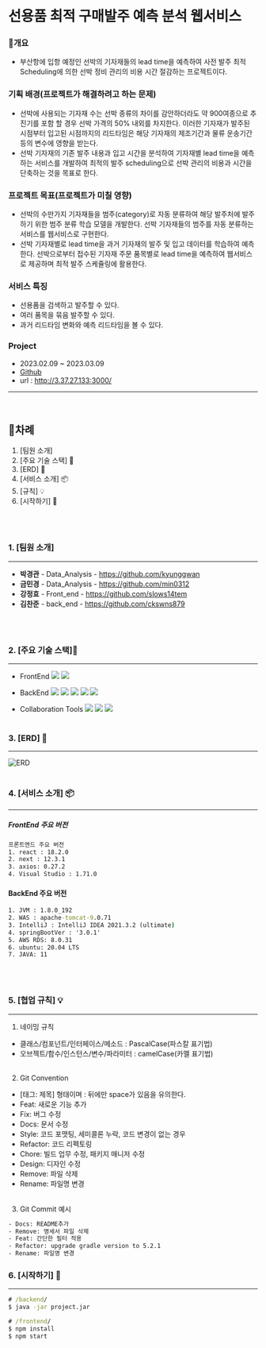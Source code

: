 # 선용품 최적 구매발주 예측 분석 웹서비스

### :art:개요
-  부산항에 입항 예정인 선박의 기자재들의 lead time을 예측하여 사전 발주 최적 Scheduling에 의한 선박 정비 관리의 비용 시간 절감하는 프로젝트이다.

### 기획 배경(프로젝트가 해결하려고 하는 문제)
- 선박에 사용되는 기자재 수는 선박 종류의 차이를 감안하더라도 약 900여종으로 추진기를 포함 할 경우 선박 가격의 50% 내외를 차지한다. 이러한 기자재가 발주된 시점부터 입고된 시점까지의 리드타임은 해당 기자재의 제조기간과 물류 운송기간 등의 변수에 영향을 받는다. 
- 선박 기자재의 기존 발주 내용과 입고 시간을 분석하여 기자재별 lead time을 예측하는 서비스를 개발하여 최적의 발주 scheduling으로 선박 관리의 비용과 시간을 단축하는 것을 목표로 한다.

### 프로젝트 목표(프로젝트가 미칠 영향)
-  선박의 수만가지 기자재들을 범주(category)로 자동 분류하여 해당 발주처에 발주하기 위한 범주 분류 학습 모델을 개발한다. 선박 기자재들의 범주를 자동 분류하는 서비스를 웹서비스로 구현한다.
- 선박 기자재별로 lead time을 과거 기자재의 발주 및 입고 데이터를 학습하여 예측한다. 선박으로부터 접수된 기자재 주문 품목별로 lead time을 예측하여 웹서비스로 제공하며 최적 발주 스케쥴링에 활용한다.

### 서비스 특징
- 선용품을 검색하고 발주할 수 있다.
- 여러 품목을 묶음 발주할 수 있다.
- 과거 리드타임 변화와 예측 리드타임을 볼 수 있다.

### Project
- 2023.02.09 ~ 2023.03.09
- [Github](https://github.com/K-Digital-4Wheel)
- url : http://3.37.27.133:3000/

--- 
</br>

## :memo:차례  
1. [팀원 소개]
2. [주요 기술 스택] :hammer:
3. [ERD] :wrench:
4. [서비스 소개] :package:
5. [규칙] :bulb:
6. [시작하기] :tada:

</br></br>
### 1. [팀원 소개]
--- 

- **박경관**  - Data_Analysis - https://github.com/kyunggwan  
- **금민경** - Data_Analysis - https://github.com/min0312  
- **강정효** - Front_end - https://github.com/slows14tem  
- **김찬준** - back_end - https://github.com/ckswns879  

</br></br>
### 2. [주요 기술 스택]:hammer:

--- 
- FrontEnd
<img src="https://img.shields.io/badge/ Figma-F24E1E?style=flat-square&logo=Figma&logoColor=ffffff" /> <img src="https://img.shields.io/badge/React-61DAFB?style=flat-square&logo=React&logoColor=ffffff"/> 

- BackEnd
<img src="https://img.shields.io/badge/Spring Boot-6DB33F?style=flat-square&logo=SpringBoot&logoColor=ffffff" /> <img src="https://img.shields.io/badge/MySQL-4479A1?style=flat-square&logo=MySQL&logoColor=ffffff" /> <img src="https://img.shields.io/badge/Amazon S3-569A31?style=flat-square&logo=Amazon S3&logoColor=ffffff" /> <img src="https://img.shields.io/badge/Amazon RDS-527FFF?style=flat-square&logo=Amazon RDS&logoColor=ffffff" /> <img src="https://img.shields.io/badge/Amazon EC2-FF9900?style=flat-square&logo=Amazon EC2&logoColor=ffffff" />

- Collaboration Tools
 <img src="https://img.shields.io/badge/GitHub-181717?style=flat-square&logo=GitHub" />  <img src="https://img.shields.io/badge/Miro-yellow?style=flat-square&logo=Miro&logoColor=000000" /> <img src="https://img.shields.io/badge/ Google Sheets-34A853?style=flat-square&logo=Google Sheets&logoColor=ffffff" /> 
</br></br>

### 3. [ERD] :wrench:
--- 
![ERD](https://user-images.githubusercontent.com/113881846/218421285-ea00b0e1-8270-44b8-b012-99c15590556b.png)
</br></br>
### 4. [서비스 소개] :package:
--- 
##### FrontEnd 주요 버전
```cmd
프론트엔드 주요 버전
1. react : 18.2.0
2. next : 12.3.1
3. axios: 0.27.2
4. Visual Studio : 1.71.0

```

#### BackEnd 주요 버전
```cmd
1. JVM : 1.8.0_192
2. WAS : apache-tomcat-9.0.71
3. IntelliJ : IntelliJ IDEA 2021.3.2 (ultimate)
4. springBootVer : '3.0.1'
5. AWS RDS: 8.0.31
6. ubuntu: 20.04 LTS
7. JAVA: 11

```
</br></br>
### 5. [협업 규칙] :bulb:
---
1. 네이밍 규칙
- 클래스/컴포넌트/인터페이스/메소드 : PascalCase(파스칼 표기법)
- 오브젝트/함수/인스턴스/변수/파라미터 : camelCase(카멜 표기법)
</br></br>
2. Git Convention
- [태그: 제목] 형태이며 : 뒤에만 space가 있음을 유의한다.
- Feat: 새로운 기능 추가
- Fix: 버그 수정
- Docs: 문서 수정
- Style: 코드 포맷팅, 세미콜론 누락, 코드 변경이 없는 경우
- Refactor: 코드 리펙토링
- Chore: 빌드 업무 수정, 패키지 매니저 수정
- Design: 디자인 수정
- Remove: 파일 삭제
- Rename: 파일명 변경
</br></br>
3. Git Commit 예시
```cmd
- Docs: README추가
- Remove: 명세서 파일 삭제
- Feat: 간단한 필터 적용
- Refactor: upgrade gradle version to 5.2.1
- Rename: 파일명 변경
```

### 6. [시작하기] :tada:
--- 
```cmd
# /backend/
$ java -jar project.jar

# /frontend/
$ npm install
$ npm start
```
</br></br>

